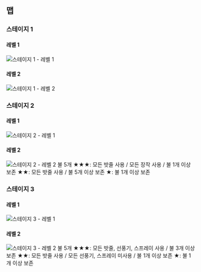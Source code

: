 ## 맵

### 스테이지 1
#### 레벨 1
![스테이지 1 - 레벨 1](./S1L1.png)
#### 레벨 2
![스테이지 1 - 레벨 2](./S1L2.png)

### 스테이지 2
#### 레벨 1
![스테이지 2 - 레벨 1](./S2L1.png)
#### 레벨 2
![스테이지 2 - 레벨 2](./S2L2.png)
불 5개
★★★: 모든 밧줄 사용 / 모든 장작 사용 / 불 1개 이상 보존
★★: 모든 밧줄 사용 / 불 5개 이상 보존
★: 불 1개 이상 보존
### 스테이지 3
#### 레벨 1
![스테이지 3 - 레벨 1](./S3L1.png)
#### 레벨 2
![스테이지 3 - 레벨 2](./S3L2.png)
불 5개
★★★: 모든 밧줄, 선풍기, 스프레이 사용 / 불 3개 이상 보존
★★: 모든 밧줄 사용 / 모든 선풍기, 스프레이 미사용 / 불 1개 이상 보존
★: 불 1개 이상 보존
